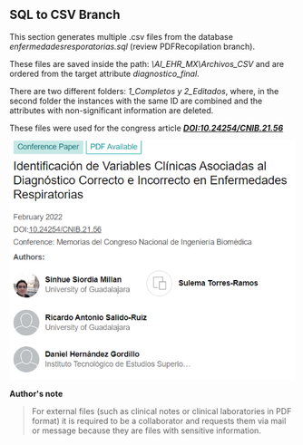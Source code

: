 ##  **SQL to CSV Branch**

This section generates multiple .csv files from the database *enfermedadesresporatorias.sql* (review PDFRecopilation branch).

These files are saved inside the path: *\AI_EHR_MX\Archivos_CSV* and are ordered from the target attribute *diagnostico_final*.

There are two different folders: *1_Completos y 2_Editados*, where, in the second folder the instances with the same ID are combined and the attributes with non-significant information are deleted.

These files were used for the congress article [_**DOI:10.24254/CNIB.21.56**_](https://memoriascnib.mx/index.php/memorias/article/download/875/543)

![ConferencePaper](https://github.com/SanehetSiordia/AI_EHR_MX/blob/SQLtoCSV/README_images/ConferencePaper.png?raw=true "Extract of Conference Paper")

**Author's note**

>For external files (such as clinical notes or clinical laboratories in PDF format) it is required to be a collaborator and requests them via mail or message because they are files with sensitive information.
